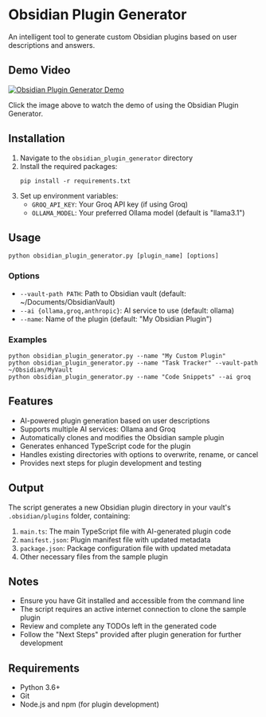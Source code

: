 # Obsidian Plugin Generator

An intelligent tool to generate custom Obsidian plugins based on user descriptions and answers.

## Demo Video

[![Obsidian Plugin Generator Demo](https://img.youtube.com/vi/YXgOXf6oDBQ/0.jpg)](https://www.youtube.com/watch?v=YXgOXf6oDBQ)

Click the image above to watch the demo of using the Obsidian Plugin Generator.

## Installation

1. Navigate to the `obsidian_plugin_generator` directory
2. Install the required packages:
   ```
   pip install -r requirements.txt
   ```
3. Set up environment variables:
   - `GROQ_API_KEY`: Your Groq API key (if using Groq)
   - `OLLAMA_MODEL`: Your preferred Ollama model (default is "llama3.1")

## Usage

```
python obsidian_plugin_generator.py [plugin_name] [options]
```

### Options

- `--vault-path PATH`: Path to Obsidian vault (default: ~/Documents/ObsidianVault)
- `--ai {ollama,groq,anthropic}`: AI service to use (default: ollama)
- `--name`: Name of the plugin (default: "My Obsidian Plugin")

### Examples

```
python obsidian_plugin_generator.py --name "My Custom Plugin"
python obsidian_plugin_generator.py --name "Task Tracker" --vault-path ~/Obsidian/MyVault
python obsidian_plugin_generator.py --name "Code Snippets" --ai groq
```

## Features

- AI-powered plugin generation based on user descriptions
- Supports multiple AI services: Ollama and Groq
- Automatically clones and modifies the Obsidian sample plugin
- Generates enhanced TypeScript code for the plugin
- Handles existing directories with options to overwrite, rename, or cancel
- Provides next steps for plugin development and testing

## Output

The script generates a new Obsidian plugin directory in your vault's `.obsidian/plugins` folder, containing:

1. `main.ts`: The main TypeScript file with AI-generated plugin code
2. `manifest.json`: Plugin manifest file with updated metadata
3. `package.json`: Package configuration file with updated metadata
4. Other necessary files from the sample plugin

## Notes

- Ensure you have Git installed and accessible from the command line
- The script requires an active internet connection to clone the sample plugin
- Review and complete any TODOs left in the generated code
- Follow the "Next Steps" provided after plugin generation for further development

## Requirements

- Python 3.6+
- Git
- Node.js and npm (for plugin development)
